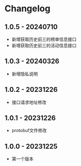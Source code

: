 # Changelog

## 1.0.5 - 20240710

* 新增获取历史前三的榜单信息接口
* 新增获取历史前三的活动信息接口

## 1.0.3 - 20240326

* 新增隐私说明

## 1.0.2 - 20231226

* 接口请求地址修改

## 1.0.1 - 20231226

* protobuf文件修改

## 1.0.0 - 20231225

* 第一个版本
